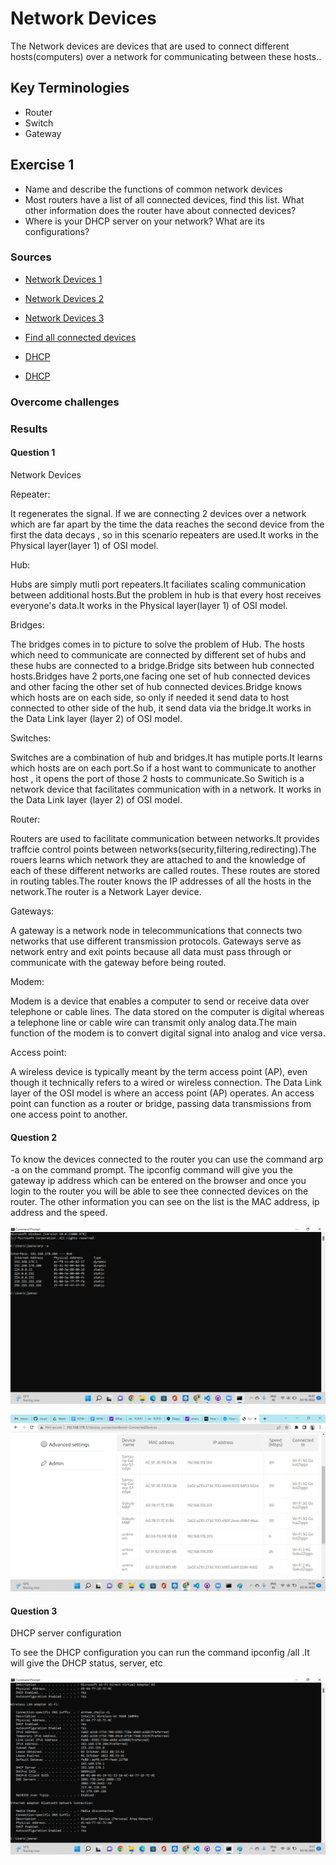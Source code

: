 # Network Devices
The Network devices are devices that are used to connect different hosts(computers) over a network for communicating between these hosts..

## Key Terminologies
* Router
* Switch
* Gateway



## Exercise 1
- Name and describe the functions of common network devices
- Most routers have a list of all connected devices, find this list. What other information does the router have about connected devices?
- Where is your DHCP server on your network? What are its configurations?





### Sources

* [Network Devices 1](https://testbook.com/learn/types-of-computer-network-devices/)
* [Network Devices 2](https://www.tutorialspoint.com/communication_technologies/communication_technologies_network_devices.htm)
* [Network Devices 3](https://www.scaler.com/topics/computer-network/network-devices/)

* [Find all connected devices](https://www.iottechtrends.com/find-all-devices-connected-router/)

* [DHCP ](https://gonocode.net/where-should-dhcp-servers-be-located/#:~:text=If%20you%20run%20a%20network%20based%20on%20Routers%2C,should%20be%20placed%20always%20at%20a%20centralised%20spot.)

* [DHCP](https://www.lifewire.com/ip-config-818377
)


### Overcome challenges
 


 ### Results

 #### Question 1
 
 
 Network Devices

 Repeater:

 It regenerates the signal. If we are connecting 2 devices over a network which are far apart by the time the data reaches the second device from the first the data decays , so in this scenario repeaters are used.It works in the Physical layer(layer 1) of OSI model.

 Hub:

 Hubs are simply mutli port repeaters.It faciliates scaling communication  between additional hosts.But the problem in hub is that every host receives everyone's data.It works in the Physical layer(layer 1) of OSI model.

 Bridges:

 The bridges comes in to picture to solve the problem of Hub. The hosts which need to communicate are connected by different set of hubs and these hubs are connected to a bridge.Bridge sits between hub connected hosts.Bridges have 2 ports,one facing one set of hub connected devices and other facing the other set of hub connected devices.Bridge knows which hosts are on each side, so only if needed it send data to host connected to other side of the hub, it send data via the bridge.It works in the Data Link layer (layer 2) of OSI model.

 Switches:

 Switches are a combination of hub and bridges.It has mutiple ports.It learns which hosts are on each port.So if a host want to communicate to another host , it opens the port of those 2 hosts to communicate.So Switich is a network device that facilitates communication with in a network. It works in the Data Link layer (layer 2) of OSI model.

 Router: 

 Routers are used to facilitate communication between networks.It provides traffcie control points between networks(security,filtering,redirecting).The rouers learns which network they are attached to and the knowledge of each of these different networks are called routes. These routes are stored in routing tables.The router knows the IP addresses of all the hosts in the network.The router is a Network Layer device.

Gateways:

A gateway is a network node in telecommunications that connects two networks that use different transmission protocols. Gateways serve as network entry and exit points because all data must pass through or communicate with the gateway before being routed. 

Modem:

Modem is a device that enables a computer to send or receive data over telephone or cable lines. The data stored on the computer is digital whereas a telephone line or cable wire can transmit only analog data.The main function of the modem is to convert digital signal into analog and vice versa.

Access point:

A wireless device is typically meant by the term access point (AP), even though it technically refers to a wired or wireless connection. The Data Link layer of the OSI model is where an access point (AP) operates. An access point can function as a router or bridge, passing data transmissions from one access point to another. 

 #### Question 2

To know the devices connected to the router you can use the command arp -a on the command prompt.
The ipconfig command will give you the gateway ip address which can be entered on the browser and once you login to the router you will be able to see thee connected devices on the router.
The other information you can see on the list is the MAC address, ip address and the speed.

![Router](../00_includes/Networking/NTW02/arp.png)


![Router](../00_includes/Networking/NTW02/connecteddevices.png)



 #### Question 3

 DHCP server configuration

To see the DHCP configuration you can run the command ipconfig /all .It will give the DHCP  status, server, etc

![DHCP](../00_includes/Networking/NTW02/DHCPconf.png)


 
